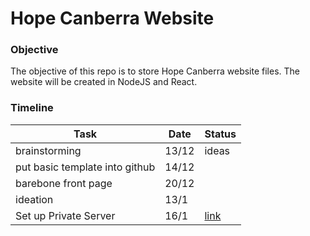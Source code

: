 # Hope Canberra Website

### Objective

The objective of this repo is to store Hope Canberra website files. The website will be created in NodeJS and React. 


### Timeline

| Task | Date | Status |
|------|------|--------|
|  brainstorming    |   13/12   |   ideas       |
|  put basic template into github    |  14/12    |        |
|  barebone front page    |  20/12    |        |
| ideation  | 13/1  |   |
| Set up Private Server | 16/1 |  [link](pynex13.site)  |




